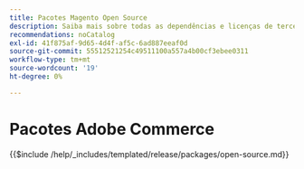 ```yaml
---
title: Pacotes Magento Open Source
description: Saiba mais sobre todas as dependências e licenças de terceiros usadas no Magento Open Source.
recommendations: noCatalog
exl-id: 41f875af-9d65-4d4f-af5c-6ad887eeaf0d
source-git-commit: 55512521254c49511100a557a4b00cf3ebee0311
workflow-type: tm+mt
source-wordcount: '19'
ht-degree: 0%

---
```


# Pacotes Adobe Commerce

{{$include /help/_includes/templated/release/packages/open-source.md}}

<!-- Last updated from includes: 2025-04-11 12:10:38 -->
